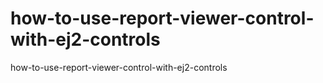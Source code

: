 # how-to-use-report-viewer-control-with-ej2-controls
how-to-use-report-viewer-control-with-ej2-controls
